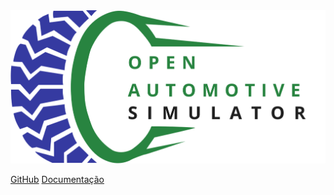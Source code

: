 
<img alt="Logo OAS" src="/docs/assets/OASLogo.svg">

[GitHub](https://github.com/Caiomesvie/OasDocumentation)
[Documentação](#OAS)

